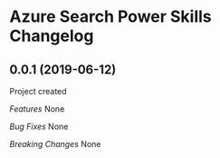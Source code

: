 # Azure Search Power Skills Changelog

<a name="0.0.1"></a>
## 0.0.1 (2019-06-12)

Project created

*Features*
None

*Bug Fixes*
None

*Breaking Changes*
None
